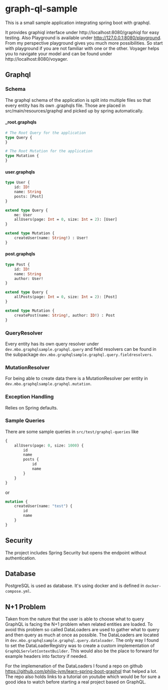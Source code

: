 # graph-ql-sample

This is a small sample application integrating spring boot with graphql.

It provides graphiql interface under http://localhost:8080/graphiql for easy testing. Also Playground is available under
http://127.0.0.1:8080/playground. From my perspective playground gives you much more possibilities. So start with
playground if you are not familiar with one or the other. Voyager helps you to navigate your model and can be found
under http://localhost:8080/voyager.

## Graphql

### Schema

The graphql schema of the application is split into multiple files so that every entity has its own .graphqls file.
Those are placed in src/main/resources/graphql and picked up by spring automatically.

#### _root.graphqls

```graphql
# The Root Query for the application
type Query {
}

# The Root Mutation for the application
type Mutation {
}
```

#### user.graphqls

```graphql
type User {
    id: ID!
    name: String
    posts: [Post]
}

extend type Query {
    me: User
    allUsers(page: Int = 0, size: Int = 2): [User]
}

extend type Mutation {
    createUser(name: String!) : User!
}
```

#### post.graphqls

```graphql
type Post {
    id: ID!
    name: String
    author: User!
}

extend type Query {
    allPosts(page: Int = 0, size: Int = 2): [Post]
}

extend type Mutation {
    createPost(name: String!, author: ID!) : Post
}
```

### QueryResolver

Every entity has its own query resolver under `dev.mbo.graphqlsample.graphql.query` and field resolvers can be found in
the subpackage `dev.mbo.graphqlsample.graphql.query.fieldresolvers`.

### MutationResolver

For being able to create data there is a MutationResolver per entity in `dev.mbo.graphqlsample.graphql.mutation`.

### Exception Handling

Relies on Spring defaults.

### Sample Queries

There are some sample queries in `src/test/graphql-queries` like

```graphql
{
    allUsers(page: 0, size: 1000) {
        id
        name
        posts {
            id
            name
        }
    }
}
```

or

```graphql
mutation {
    createUser(name: "test") {
        id
        name
    }
}
```

## Security

The project includes Spring Security but opens the endpoint without authentication.

## Database

PostgreSQL is used as database. It's using docker and is defined in `docker-compose.yml`.

## N+1 Problem

Taken from the nature that the user is able to choose what to query GraphQL is facing the N+1 problem when related
entities are loaded. To avoid this problem so called DataLoaders are used to gather what to query and then query as much
at once as possible. The DataLoaders are located in `dev.mbo.graphqlsample.graphql.query.dataloader`. The only way I
found to set the DataLoaderRegistry was to create a custom implementation of `GraphQLServletContextBuilder`. This would
also be the place to forward for example headers into factory if needed.

For the implemenation of the DataLoaders I found a repo on
github https://github.com/philip-jvm/learn-spring-boot-graphql that helped a lot. The repo also holds links to a
tutorial on youtube which would be for sure a good idea to watch before starting a real project based on GraphQL.
